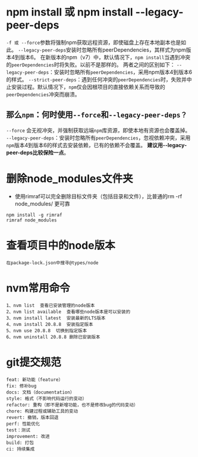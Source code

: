 # npm install 或 npm install --legacy-peer-deps
`-f 或 --force`参数将强制npm获取远程资源，即使磁盘上存在本地副本也是如此。
`--legacy-peer-deps`安装时忽略所有peerDependencies，其样式为npm版本4到版本6。
在新版本的npm（v7）中，默认情况下，`npm install`当遇到冲突的`peerDependencies`时将失败。以前不是那样的。
两者之间的区别如下：
`--legacy-peer-deps`：安装时忽略所有`peerDependencies`，采用npm版本4到版本6的样式。
`--strict-peer-deps`：遇到任何冲突的`peerDependencies`时，失败并中止安装过程。默认情况下，`npm`仅会因根项目的直接依赖关系而导致的`peerDependencies`冲突而崩溃。
## 那么`npm`：何时使用`--force`和`--legacy-peer-deps？`
`--force` 会无视冲突，并强制获取远端`npm`库资源，即使本地有资源也会覆盖掉。
`--legacy-peer-deps`：安装时忽略所有`peerDependencies`，忽视依赖冲突，采用`npm`版本4到版本6的样式去安装依赖，已有的依赖不会覆盖。
**建议用--legacy-peer-deps比较保险一点**。

# 删除node_modules文件夹
- 使用rimraf可以完全删除目标文件夹（包括目录和文件），比普通的rm -rf node_modules/ 更可靠
```
npm install -g rimraf
rimraf node_modules
```

# 查看项目中的node版本
    在package-lock.json中搜寻@types/node

# nvm常用命令
    1、nvm list  查看已安装管理的node版本
    2、nvm list available  查看哪些node版本是可以安装的
    3、nvm install latest  安装最新的LTS版本
    4、nvm install 20.8.8  安装指定版本
    5、nvm use 20.8.8  切换到指定版本
    6、nvm uninstall 20.8.8 删除已安装版本

# git提交规范

    feat: 新功能（feature）
    fix: 修补bug
    docs: 文档（documentation）
    style: 格式（不影响代码运行的变动）
    refactor: 重构（即不是新增功能，也不是修改bug的代码变动）
    chore: 构建过程或辅助工具的变动
    revert: 撤销，版本回退
    perf: 性能优化
    test：测试
    improvement: 改进
    build: 打包
    ci: 持续集成
